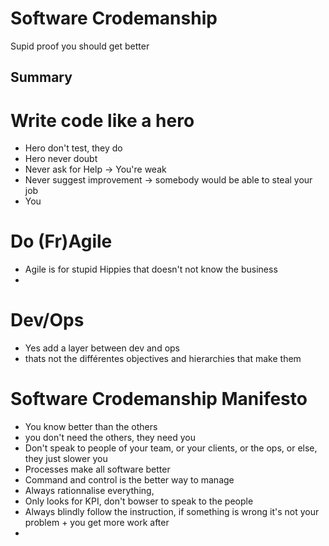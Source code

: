 # Software Crodemanship

Supid proof you should get better

## Summary

# Write code like a hero
 - Hero don't test, they do
 - Hero never doubt
 - Never ask for Help -> You're weak
 - Never suggest improvement -> somebody would be able to steal your job
 - You

# Do (Fr)Agile
 - Agile is for stupid Hippies that doesn't not know the business
 - 

# Dev/Ops
 - Yes add a layer between dev and ops
 - thats not the différentes objectives and hierarchies that make them 

# Software Crodemanship Manifesto
 - You know better than the others
 - you don't need the others, they need you
 - Don't speak to people of your team, or your clients, or the ops, or else, they just slower you
 - Processes make all software better
 - Command and control is the better way to manage
 - Always rationnalise everything, 
 - Only looks for KPI, don't bowser to speak to the people
 - Always blindly follow the instruction, if something is wrong it's not your problem + you get more work after
 - 
